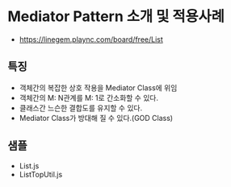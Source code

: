 # Mediator Pattern 소개 및 적용사례

- https://linegem.plaync.com/board/free/List

## 특징
- 객체간의 복잡한 상호 작용을 Mediator Class에 위임
- 객체간의 M: N관계를 M: 1로 간소화할 수 있다.
- 클래스간 느슨한 결합도를 유지할 수 있다.
- Mediator Class가 방대해 질 수 있다.(GOD Class)

## 샘플
- List.js
- ListTopUtil.js
